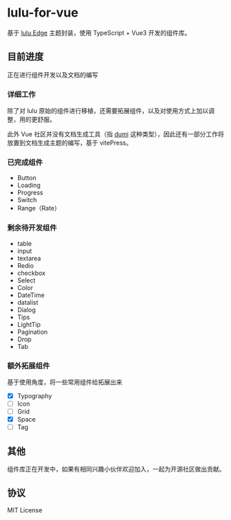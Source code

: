 # lulu-for-vue

基于 [lulu Edge](https://github.com/yued-fe/lulu) 主题封装，使用 TypeScript + Vue3 开发的组件库。

## 目前进度

正在进行组件开发以及文档的编写

### 详细工作

除了对 lulu 原始的组件进行移植，还需要拓展组件，以及对使用方式上加以调整，用的更舒服。

此外 Vue 社区并没有文档生成工具（指 [dumi](https://github.com/umijs/dumi) 这种类型），因此还有一部分工作将放置到文档生成主题的编写，基于 vitePress。

### 已完成组件

- Button
- Loading
- Progress
- Switch
- Range（Rate）

### 剩余待开发组件

- table
- input
- textarea
- Redio
- checkbox
- Select
- Color
- DateTime
- datalist
- Dialog
- Tips
- LightTip
- Pagination
- Drop
- Tab

### 额外拓展组件

基于使用角度，将一些常用组件给拓展出来

- [x] Typography
- [ ] Icon
- [ ] Grid
- [x] Space
- [ ] Tag

## 其他

组件库正在开发中，如果有相同兴趣小伙伴欢迎加入，一起为开源社区做出贡献。

## 协议

MIT License

